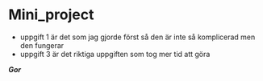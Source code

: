 # Mini_project

* uppgift 1 är det som jag gjorde först så den är inte så komplicerad men den fungerar 
* uppgift 3 är det riktiga uppgiften som tog mer tid att göra

_**Gor**_
